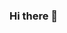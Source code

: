 ### Hi there 👋

<!--
**shayancha/shayancha** is a ✨ _special_ ✨ repository because its `README.md` (this file) appears on your GitHub profile.

Here are some ideas to get you started:

- 🔭 I’m currently working on PipBoy software meant to run on the Raspberry Pi.
- 🌱 I’m currently learning Assembly and C.
- 👯 I’m looking to collaborate on projects related to the Raspberry Pi or OS Dev.
- 📫 Email: shaycha@gmail.com. 
- ⚡ Fun fact: avocados are berries 🤨
-->
